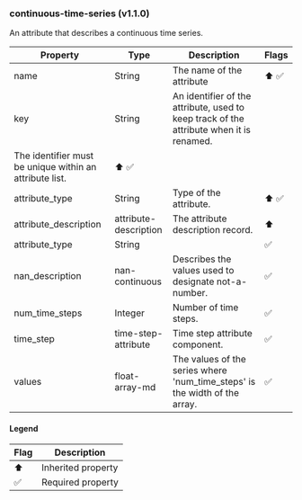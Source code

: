### continuous-time-series (v1.1.0)
An attribute that describes a continuous time series.

| Property | Type | Description | Flags |
|---|---|---|---|
| name | String | The name of the attribute | ⬆️ ✅ |
| key | String | An identifier of the attribute, used to keep track of the attribute when it is renamed.
The identifier must be unique within an attribute list. | ⬆️ ✅ |
| attribute_type | String | Type of the attribute. | ⬆️ ✅ |
| attribute_description | attribute-description | The attribute description record. | ⬆️ |
| attribute_type | String |  | ✅ |
| nan_description | nan-continuous | Describes the values used to designate not-a-number. | ✅ |
| num_time_steps | Integer | Number of time steps. | ✅ |
| time_step | time-step-attribute | Time step attribute component. | ✅ |
| values | float-array-md | The values of the series where 'num_time_steps' is the width of the array. | ✅ |


#### Legend

| Flag | Description |
| --- | --- |
| ⬆️ | Inherited property |
| ✅ | Required property |

